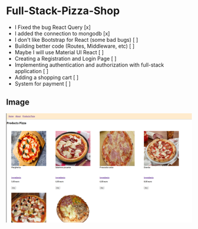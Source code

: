 # Full-Stack-Pizza-Shop

- I Fixed the bug React Query [x]
- I added the connection to mongodb [x]
- I don't like Bootstrap for React (some bad bugs) [ ]
- Building better code (Routes, Middleware, etc) [ ]
- Maybe I will use Material UI React [ ]
- Creating a Registration and Login Page [ ]
- Implementing authentication and authorization with full-stack application [ ]
- Adding a shopping cart [ ]
- System for payment [ ]

## Image

![alt text](https://github.com/andreirosca92/Full-Stack-Pizza-Shop/blob/main/images/full_stack_pizza_shop.png?raw=true)
